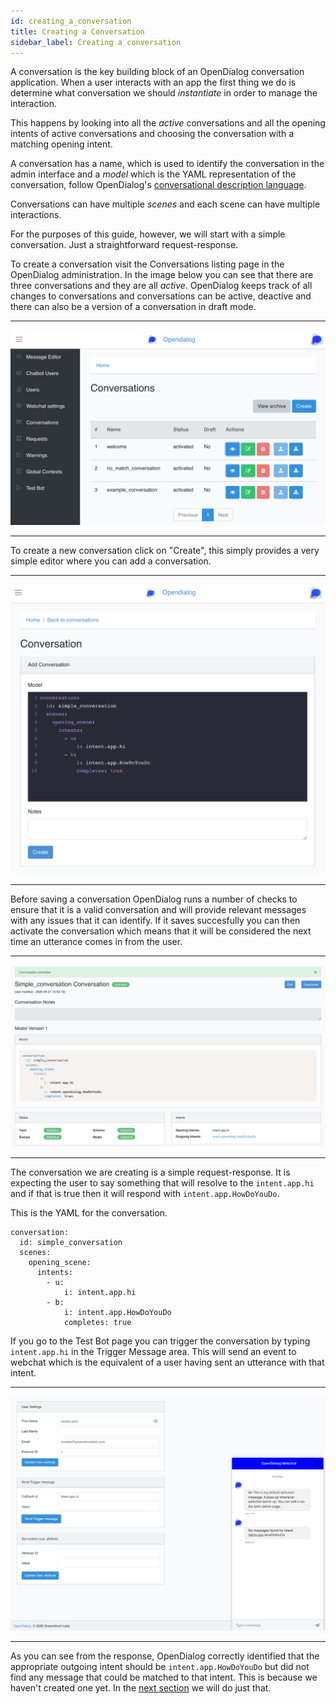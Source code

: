 ```yaml
---
id: creating_a_conversation
title: Creating a Conversation
sidebar_label: Creating a conversation
---
```


A conversation is the key building block of an OpenDialog conversation application. When a user interacts with an app the first thing we do is determine what conversation we should _instantiate_ in order to manage the interaction.

This happens by looking into all the _active_ conversations and all the opening intents of active conversations and choosing the conversation with a matching opening intent.  

A conversation has a name, which is used to identify the conversation in the admin interface and a _model_ which is the YAML representation of the conversation, follow OpenDialog's [conversational description language](cdl.md).

Conversations can have multiple _scenes_ and each scene can have multiple interactions. 

For the purposes of this guide, however, we will start with a simple conversation. Just a straightforward request-response. 


To create a conversation visit the Conversations listing page in the OpenDialog administration. In the image below you can see that there are three conversations and they are all _active_. OpenDialog keeps track of all changes to conversations and conversations can be active, deactive and there can also be a version of a conversation in draft mode. 

---
![conversation](assets/od_conversations.png)

---

To create a new conversation click on "Create", this simply provides a very simple editor where you can add a conversation. 

---
![conversation](assets/new_conversation.png)

---

Before saving a conversation OpenDialog runs a number of checks to ensure that it is a valid conversation and will provide relevant messages with any issues that it can identify. If it saves succesfully you can then activate the conversation which means that it will be considered the next time an utterance comes in from the user.

---
![conversation](assets/active_conversation.png)

---

The conversation we are creating is a simple request-response. It is expecting the user to say something that will resolve to the `intent.app.hi` and if that is true then it will respond with `intent.app.HowDoYouDo`. 

This is the YAML for the conversation. 

```
conversation:
  id: simple_conversation
  scenes:
    opening_scene:
      intents:
        - u:
            i: intent.app.hi
        - b:
            i: intent.app.HowDoYouDo
            completes: true

```

If you go to the Test Bot page you can trigger the conversation by typing `intent.app.hi` in the Trigger Message area. This will send an event to webchat which is the equivalent of a user having sent an utterance with that intent. 

---
![trigger message](assets/trigger_message.png)

---

As you can see from the response, OpenDialog correctly identified that the appropriate outgoing intent should be `intent.app.HowDoYouDo` but did not find any message that could be matched to that intent. This is because we haven't created one yet. In the [next section](adding_a_message.md) we will do just that.